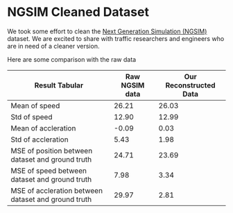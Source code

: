 # NGSIM Cleaned Dataset

We took some effort to clean the [Next Generation Simulation (NGSIM)](https://ops.fhwa.dot.gov/trafficanalysistools/ngsim.htm) dataset. We are excited to share with traffic researchers and engineers who are in need of a cleaner version.

Here are some comparison with the raw data

Result Tabular | Raw NGSIM data | Our Reconstructed Data 
--- | --- | --- |
Mean of speed | 26.21 | 26.03
Std of speed | 12.90 | 12.99
Mean of accleration | -0.09 | 0.03
Std of accleration | 5.43 | 1.98
MSE of position between dataset and ground truth | 24.71 | 23.69
MSE of speed between dataset and ground truth  | 7.98 | 3.34
MSE of accleration between dataset and ground truth  | 29.97 | 2.81

